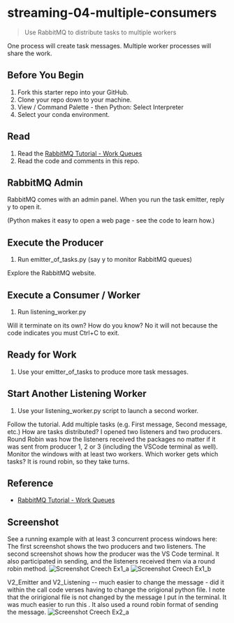 # streaming-04-multiple-consumers

> Use RabbitMQ to distribute tasks to multiple workers

One process will create task messages. Multiple worker processes will share the work. 


## Before You Begin

1. Fork this starter repo into your GitHub.
1. Clone your repo down to your machine.
1. View / Command Palette - then Python: Select Interpreter
1. Select your conda environment. 

## Read

1. Read the [RabbitMQ Tutorial - Work Queues](https://www.rabbitmq.com/tutorials/tutorial-two-python.html)
1. Read the code and comments in this repo.

## RabbitMQ Admin 

RabbitMQ comes with an admin panel. When you run the task emitter, reply y to open it. 

(Python makes it easy to open a web page - see the code to learn how.)

## Execute the Producer

1. Run emitter_of_tasks.py (say y to monitor RabbitMQ queues)

Explore the RabbitMQ website.

## Execute a Consumer / Worker

1. Run listening_worker.py

Will it terminate on its own? How do you know?  No it will not because the code indicates you must Ctrl+C to exit.

## Ready for Work

1. Use your emitter_of_tasks to produce more task messages.

## Start Another Listening Worker 

1. Use your listening_worker.py script to launch a second worker. 

Follow the tutorial. 
Add multiple tasks (e.g. First message, Second message, etc.)
How are tasks distributed? I opened two listeners and two producers. Round Robin was how the listeners received the packages no matter if it was sent from producer 1, 2 or 3 (including the VSCode terminal as well). 
Monitor the windows with at least two workers. 
Which worker gets which tasks? It is round robin, so they take turns.


## Reference

- [RabbitMQ Tutorial - Work Queues](https://www.rabbitmq.com/tutorials/tutorial-two-python.html)


## Screenshot

See a running example with at least 3 concurrent process windows here:
The first screenshot shows the two producers and two listeners. The second screenshot shows how the producer was the VS Code terminal. It also participated in sending, and the listeners received them via a round robin method.
![Screenshot Creech Ex1_a](https://user-images.githubusercontent.com/89232631/217982154-b4f4f79f-f104-4e42-a047-91aacd85bfb8.jpg)
![Screenshot Creech Ex1_b](https://user-images.githubusercontent.com/89232631/217982228-a053ed8c-f84c-48d6-845f-93852c8f9804.jpg)

V2_Emitter and V2_Listening -- much easier to change the message - did it within the call code verses having to change the origional python file. I note that the oririgional file is not changed by the message I put in the terminal. It was much easier to run this . It also used a round robin format of sending the message. 
![Screenshot Creech Ex2_a](https://user-images.githubusercontent.com/89232631/217985537-ef448acf-80e3-4ec0-afeb-14de2e3afc4b.jpg)
